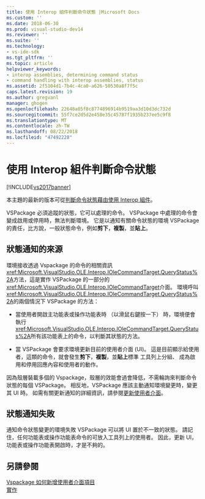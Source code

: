 ```yaml
---
title: 使用 Interop 組件判斷命令狀態 |Microsoft Docs
ms.custom: ''
ms.date: 2018-06-30
ms.prod: visual-studio-dev14
ms.reviewer: ''
ms.suite: ''
ms.technology:
- vs-ide-sdk
ms.tgt_pltfrm: ''
ms.topic: article
helpviewer_keywords:
- interop assemblies, determining command status
- command handling with interop assemblies, status
ms.assetid: 2f5104d1-7b4c-4ca0-a626-50530a8f7f5c
caps.latest.revision: 19
ms.author: gregvanl
manager: ghogen
ms.openlocfilehash: 22648a85f8c8774896914b9519aa3d10d3dc732d
ms.sourcegitcommit: 55f7ce2d5d2e458e35c45787f1935b237ee5c9f8
ms.translationtype: MT
ms.contentlocale: zh-TW
ms.lasthandoff: 08/22/2018
ms.locfileid: "47492228"
---
```

# <a name="determining-command-status-by-using-interop-assemblies"></a>使用 Interop 組件判斷命令狀態
[!INCLUDE[vs2017banner](../../includes/vs2017banner.md)]

本主題的最新的版本可從[判斷命令狀態藉由使用 Interop 組件](https://docs.microsoft.com/visualstudio/extensibility/internals/determining-command-status-by-using-interop-assemblies)。  
  
VSPackage 必須追蹤的狀態，它可以處理的命令。 VSPackage 中處理的命令會變成啟用或停用時，無法判斷環境。 它是以通知有關命令狀態的環境 VSPackage 的責任，比方說，一般狀態命令，例如**剪下**，**複製**，並**貼上**。  
  
## <a name="status-notification-sources"></a>狀態通知的來源  
 環境接收透過 Vspackage 的命令的相關資訊<xref:Microsoft.VisualStudio.OLE.Interop.IOleCommandTarget.QueryStatus%2A>方法，這是實作 VSPackage 的一部分的<xref:Microsoft.VisualStudio.OLE.Interop.IOleCommandTarget>介面。 環境呼叫<xref:Microsoft.VisualStudio.OLE.Interop.IOleCommandTarget.QueryStatus%2A>的兩個情況下 VSPackage 的方法：  
  
-   當使用者開啟主功能表或操作功能表時 （以滑鼠右鍵按一下） 時，環境便會執行<xref:Microsoft.VisualStudio.OLE.Interop.IOleCommandTarget.QueryStatus%2A>所有該功能表上的命令，以判斷其狀態的方法。  
  
-   當 VSPackage 會要求環境更新目前的使用者介面 (UI)。 這是目前顯示給使用者，這類的命令，就會發生**剪下**，**複製**，並**貼上**標準 工具列上分組、 成為啟用和停用回應內容和使用者的動作。  
  
 因為殼層裝載多個的 Vspackage，殼層的效能會過會降低，不需輪詢來判斷命令狀態的每個 VSPackage。 相反地，VSPackage 應該主動通知環境變更時，變更其 UI 時。 如需有關更新通知的詳細資訊，請參閱[更新使用者介面](../../extensibility/updating-the-user-interface.md)。  
  
## <a name="status-notification-failure"></a>狀態通知失敗  
 通知命令狀態變更的環境失敗 VSPackage 可以將 UI 置於不一致的狀態。 請記住，任何功能表或操作功能表命令的可放入工具列上的使用者。 因此，更新 UI，功能表或操作功能表開啟時，才是不夠的。  
  
## <a name="see-also"></a>另請參閱  
 [Vspackage 如何新增使用者介面項目](../../extensibility/internals/how-vspackages-add-user-interface-elements.md)   
 [實作](../../extensibility/internals/command-implementation.md)

